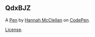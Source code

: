 QdxBJZ
------


A [Pen](http://codepen.io/hm2clellan/pen/QdxBJZ) by [Hannah McClellan](http://codepen.io/hm2clellan) on [CodePen](http://codepen.io/).

[License](http://codepen.io/hm2clellan/pen/QdxBJZ/license).